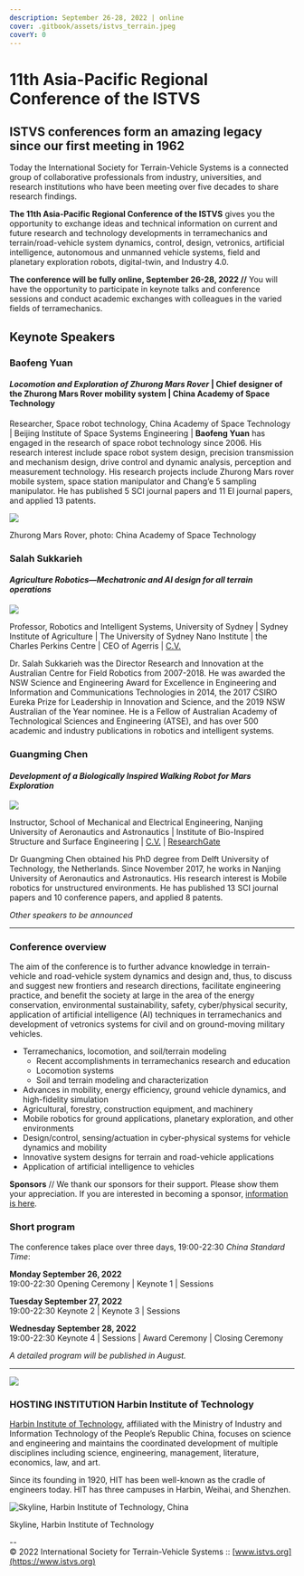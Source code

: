 ```yaml
---
description: September 26-28, 2022 | online
cover: .gitbook/assets/istvs_terrain.jpeg
coverY: 0
---
```


# 11th Asia-Pacific Regional Conference of the ISTVS

## ISTVS conferences form an amazing legacy since our first meeting in 1962

Today the International Society for Terrain-Vehicle Systems is a connected group of collaborative professionals from industry, universities, and research institutions who have been meeting over five decades to share research findings.

**The 11th Asia-Pacific Regional Conference of the ISTVS** gives you the opportunity to exchange ideas and technical information on current and future research and technology developments in terramechanics and terrain/road-vehicle system dynamics, control, design, vetronics, artificial intelligence, autonomous and unmanned vehicle systems, field and planetary exploration robots, digital-twin, and Industry 4.0.

**The conference will be fully online, September 26-28, 2022 //** You will have the opportunity to participate in keynote talks and conference sessions and conduct academic exchanges with colleagues in the varied fields of terramechanics.



## Keynote Speakers

### **Baofeng Yuan**

#### _Locomotion and Exploration of Zhurong Mars Rover_ | Chief designer of the Zhurong Mars Rover mobility system | China Academy of Space Technology

Researcher, Space robot technology, China Academy of Space Technology | Beijing Institute of Space Systems Engineering | **Baofeng Yuan** has engaged in the research of space robot technology since 2006. His research interest include space robot system design, precision transmission and mechanism design, drive control and dynamic analysis, perception and measurement technology. His research projects include Zhurong Mars rover mobile system, space station manipulator and Chang’e 5 sampling manipulator. He has published 5 SCI journal papers and 11 EI journal papers, and applied 13 patents.

![](https://images.squarespace-cdn.com/content/v1/542f394be4b0b9e132ee7b1a/59949ee2-1907-42d7-a879-c196cf313b74/zhurong\_rover.jpg?format=1500w)

Zhurong Mars Rover, photo: China Academy of Space Technology



### **Salah Sukkarieh**

#### _Agriculture Robotics—Mechatronic and AI design for all terrain operations_

![](https://images.squarespace-cdn.com/content/v1/542f394be4b0b9e132ee7b1a/685dc209-a0fd-4636-a2b2-642dbff91bc4/Prof+Salah+Sukkarieh.png?format=300w)

Professor, Robotics and Intelligent Systems, University of Sydney | Sydney Institute of Agriculture | The University of Sydney Nano Institute | the Charles Perkins Centre | CEO of Agerris | [C.V.](https://www.sydney.edu.au/engineering/about/our-people/academic-staff/salah-sukkarieh.html)

Dr. Salah Sukkarieh was the Director Research and Innovation at the Australian Centre for Field Robotics from 2007-2018. He was awarded the NSW Science and Engineering Award for Excellence in Engineering and Information and Communications Technologies in 2014, the 2017 CSIRO Eureka Prize for Leadership in Innovation and Science, and the 2019 NSW Australian of the Year nominee. He is a Fellow of Australian Academy of Technological Sciences and Engineering (ATSE), and has over 500 academic and industry publications in robotics and intelligent systems.



### Guangming Chen

#### _Development of a Biologically Inspired Walking Robot for Mars Exploration_

![](https://images.squarespace-cdn.com/content/v1/542f394be4b0b9e132ee7b1a/17b8c491-41b8-42c6-b949-8cf505a6a9f0/guangmingchen.jpg?format=300w)

Instructor, School of Mechanical and Electrical Engineering, Nanjing University of Aeronautics and Astronautics | Institute of Bio-Inspired Structure and Surface Engineering | [C.V.](https://cmee.nuaa.edu.cn/2019/0222/c11675a189008/page.htm) | [ResearchGate](https://www.researchgate.net/profile/Guangming-Chen-8)

Dr Guangming Chen obtained his PhD degree from Delft University of Technology, the Netherlands. Since November 2017, he works in Nanjing University of Aeronautics and Astronautics. His research interest is Mobile robotics for unstructured environments. He has published 13 SCI journal papers and 10 conference papers, and applied 8 patents.

_Other speakers to be announced_

***

### Conference overview

The aim of the conference is to further advance knowledge in terrain-vehicle and road-vehicle system dynamics and design and, thus, to discuss and suggest new frontiers and research directions, facilitate engineering practice, and benefit the society at large in the area of the energy conservation, environmental sustainability, safety, cyber/physical security, application of artificial intelligence (AI) techniques in terramechanics and development of vetronics systems for civil and on ground-moving military vehicles.

* Terramechanics, locomotion, and soil/terrain modeling
  * Recent accomplishments in terramechanics research and education
  * Locomotion systems
  * Soil and terrain modeling and characterization
* Advances in mobility, energy efficiency, ground vehicle dynamics, and high-fidelity simulation
* Agricultural, forestry, construction equipment, and machinery
* Mobile robotics for ground applications, planetary exploration, and other environments
* Design/control, sensing/actuation in cyber-physical systems for vehicle dynamics and mobility
* Innovative system designs for terrain and road-vehicle applications
* Application of artificial intelligence to vehicles

**Sponsors** // We thank our sponsors for their support. Please show them your appreciation. If you are interested in becoming a sponsor, [information is here](https://conference.istvs.org).



### Short program

The conference takes place over three days, 19:00-22:30 _China Standard Time_:

**Monday September 26, 2022**\
19:00-22:30 Opening Ceremony | Keynote 1 | Sessions

**Tuesday September 27, 2022**\
19:00-22:30 Keynote 2 | Keynote 3 | Sessions

**Wednesday September 28, 2022**\
19:00-22:30 Keynote 4 | Sessions | Award Ceremony | Closing Ceremony

_A detailed program will be published in August._

***

[![](https://images.squarespace-cdn.com/content/v1/542f394be4b0b9e132ee7b1a/605bb400-db2d-4d42-a4e7-da70b81438c0/hit-logo-red.jpg?format=1500w)](http://en.hit.edu.cn/)

### HOSTING INSTITUTION Harbin Institute of Technology

[Harbin Institute of Technology](https://www.hit.edu.cn/), affiliated with the Ministry of Industry and Information Technology of the People’s Republic China, focuses on science and engineering and maintains the coordinated development of multiple disciplines including science, engineering, management, literature, economics, law, and art.

Since its founding in 1920, HIT has been well-known as the cradle of engineers today. HIT has three campuses in Harbin, Weihai, and Shenzhen.

![Skyline, Harbin Institute of Technology, China](https://images.squarespace-cdn.com/content/v1/542f394be4b0b9e132ee7b1a/bdcc2d50-bc4d-4fff-8cb3-d0272e7391a9/harbin-headstone\_edit.jpeg?format=1500w)

Skyline, Harbin Institute of Technology



\--\
© 2022 International Society for Terrain-Vehicle Systems :: [www.istvs.org](https://www.istvs.org)

